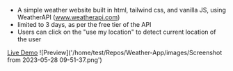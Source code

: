 -   A simple weather website built in html, tailwind css, and vanilla JS, using WeatherAPI (www.weatherapi.com)
-   limited to 3 days, as per the free tier of the API
-   Users can click on the "use my location" to detect current location of the user

[Live Demo](https://razm123.github.io/Weather-App/)
![Preview]('/home/test/Repos/Weather-App/images/Screenshot from 2023-05-28 09-51-37.png')
